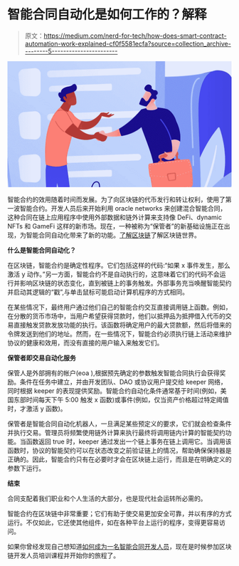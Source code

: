 # 智能合同自动化是如何工作的？解释

> 原文：<https://medium.com/nerd-for-tech/how-does-smart-contract-automation-work-explained-cf0f5581ecfa?source=collection_archive---------5----------------------->

![](img/a9ea20f9560fc778100be136865ab3ad.png)

智能合约的效用随着时间而发展。为了向区块链的代币发行和转让权利，使用了第一波智能合约。开发人员后来开始利用 oracle networks 来创建混合智能合同，这种合同在链上应用程序中使用外部数据和链外计算来支持像 DeFi、dynamic NFTs 和 GameFi 这样的新市场。现在，一种被称为“保管者”的新基础设施正在出现，为智能合同自动化带来了新的功能。[了解区块链](https://www.blockchain-council.org/blockchain/how-can-a-newbie-start-learning-about-blockchain/)了解区块链世界。

**什么是智能合同自动化？**

在区块链，智能合约是确定性程序。它们包括这样的代码:“如果 x 事件发生，那么激活 y 动作。”另一方面，智能合约不是自动执行的，这意味着它们的代码不会运行并影响区块链的状态变化，直到被链上的事务触发。外部事务充当唤醒智能契约并启动其逻辑的“戳”,与单击鼠标可能启动计算机程序的方式相同。

在某些情况下，最终用户通过他们自己的智能合约交互直接调用链上函数。例如，在分散的货币市场中，当用户希望获得贷款时，他们以抵押品为抵押借入代币的交易直接触发贷款发放功能的执行。该函数将确定用户的最大贷款额，然后将借来的令牌发送到他们的地址。然而，在一些情况下，智能合约必须执行链上活动来维护协议的健康和效用，而没有直接的用户输入来触发它们。

**保管者即交易自动化服务**

保管人是外部拥有的帐户(eoa ),根据预先确定的参数触发智能合同执行会获得奖励。条件在任务中建立，并由开发团队、DAO 或协议用户提交给 keeper 网络，同时根据 keeper 的表现提供奖励。智能合约自动化条件通常基于时间(例如，美国东部时间每天下午 5:00 触发 x 函数)或事件(例如，仅当资产价格超过特定阈值时，才激活 y 函数)。

保管者是智能合同自动化机器人，一旦满足某些预定义的要求，它们就会检查条件并执行交易。管理员将频繁使用链外计算来执行最终将调用链内计算的智能契约功能。当函数返回 true 时，keeper 通过发出一个链上事务在链上调用它。当调用该函数时，协议的智能契约可以在状态改变之前验证链上的情况，帮助确保保持器是正确的。因此，智能合约只有在必要时才会在区块链上运行，而且是在明确定义的参数下运行。

**结束**

合同支配着我们职业和个人生活的大部分，也是现代社会运转所必需的。

智能合约在区块链中非常重要；它们有助于使交易更加安全可靠，并以有序的方式运行。不仅如此，它还使其他组件，如在各种平台上运行的程序，变得更容易访问。

如果你曾经发现自己想知道[如何成为一名智能合同开发人员](https://www.blockchain-council.org/certifications/certified-smart-contract-developer/)，现在是时候参加区块链开发人员培训课程并开始你的旅程了。